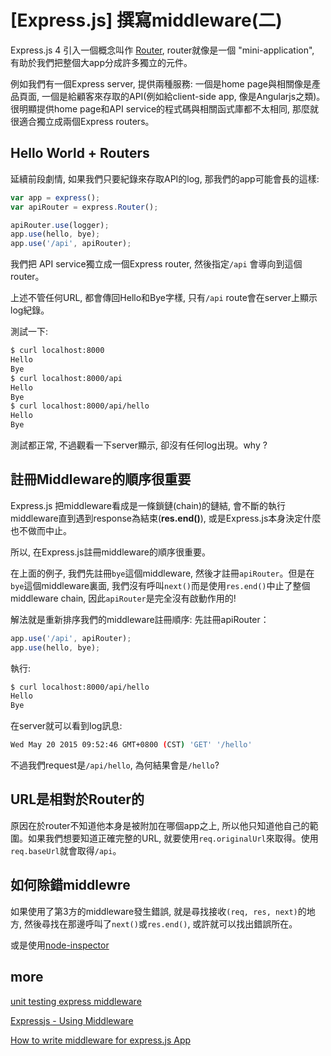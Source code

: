 # [Express.js] 撰寫middleware(二) 

Express.js 4 引入一個概念叫作 [Router](http://expressjs.com/4x/api.html#router), router就像是一個 "mini-application", 有助於我們把整個大app分成許多獨立的元件。

例如我們有一個Express server, 提供兩種服務: 一個是home page與相關像是產品頁面, 一個是給顧客來存取的API(例如給client-side app, 像是Angularjs之類)。 很明顯提供home page和API service的程式碼與相關函式庫都不太相同, 那麼就很適合獨立成兩個Express routers。

## Hello World + Routers

延續前段劇情, 如果我們只要紀錄來存取API的log, 那我們的app可能會長的這樣: 

``` js
var app = express();
var apiRouter = express.Router();

apiRouter.use(logger);
app.use(hello, bye);
app.use('/api', apiRouter);
```

我們把 API service獨立成一個Express router, 然後指定`/api` 會導向到這個router。

上述不管任何URL, 都會傳回Hello和Bye字樣, 只有`/api` route會在server上顯示log紀錄。

測試一下: 

``` bash
$ curl localhost:8000
Hello 
Bye 
$ curl localhost:8000/api
Hello 
Bye 
$ curl localhost:8000/api/hello
Hello 
Bye 

```

測試都正常, 不過觀看一下server顯示, 卻沒有任何log出現。why ?


## 註冊Middleware的順序很重要

Express.js 把middleware看成是一條鎖鏈(chain)的鏈結, 會不斷的執行middleware直到遇到response為結束(**res.end()**), 或是Express.js本身決定什麼也不做而中止。

所以, 在Express.js註冊middleware的順序很重要。

在上面的例子, 我們先註冊`bye`這個middleware, 然後才註冊`apiRouter`。但是在`bye`這個middleware裏面, 我們沒有呼叫`next()`而是使用`res.end()`中止了整個middleware chain, 因此`apiRouter`是完全沒有啟動作用的! 

解法就是重新排序我們的middleware註冊順序: 先註冊apiRouter： 

``` js 
app.use('/api', apiRouter);
app.use(hello, bye);
```

執行: 

``` bash
$ curl localhost:8000/api/hello
Hello 
Bye 
```

在server就可以看到log訊息:

``` bash
Wed May 20 2015 09:52:46 GMT+0800 (CST) 'GET' '/hello'
```

不過我們request是`/api/hello`, 為何結果會是`/hello`? 

## URL是相對於Router的

原因在於router不知道他本身是被附加在哪個app之上, 所以他只知道他自己的範圍。如果我們想要知道正確完整的URL, 就要使用`req.originalUrl`來取得。使用`req.baseUrl`就會取得`/api`。

## 如何除錯middlewre 

如果使用了第3方的middleware發生錯誤, 就是尋找接收`(req, res, next)`的地方, 然後尋找在那邊呼叫了`next()`或`res.end()`, 或許就可以找出錯誤所在。

或是使用[node-inspector](https://github.com/node-inspector/node-inspector)


## more

[unit testing express middleware](http://www.slideshare.net/morrissinger/unit-testing-express-middleware)

[Expressjs - Using Middleware](http://expressjs.com/guide/using-middleware.html)

[How to write middleware for express.js App](https://stormpath.com/blog/how-to-write-middleware-for-express-apps/?utm_source=nodeweekly&utm_medium=email)




